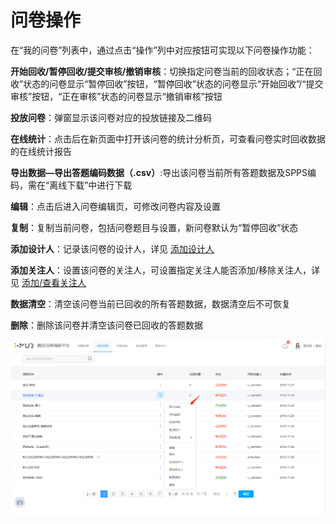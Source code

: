 # 问卷操作

在“我的问卷”列表中，通过点击“操作”列中对应按钮可实现以下问卷操作功能：

**开始回收/暂停回收/提交审核/撤销审核**：切换指定问卷当前的回收状态；“正在回收”状态的问卷显示“暂停回收”按钮，“暂停回收”状态的问卷显示“开始回收”/“提交审核”按钮，“正在审核”状态的问卷显示“撤销审核”按钮

**投放问卷**：弹窗显示该问卷对应的投放链接及二维码

**在线统计**：点击后在新页面中打开该问卷的统计分析页，可查看问卷实时回收数据的在线统计报告

**导出数据—导出答题编码数据（.csv）**:导出该问卷当前所有答题数据及SPPS编码，需在“离线下载”中进行下载

**编辑**：点击后进入问卷编辑页，可修改问卷内容及设置

**复制**：复制当前问卷，包括问卷题目与设置，新问卷默认为“暂停回收”状态

**添加设计人**：记录该问卷的设计人，详见 [添加设计人](she-zhi-she-ji-ren.md)

**添加关注人**：设置该问卷的关注人，可设置指定关注人能否添加/移除关注人，详见 [添加/查看关注人](she-zhi-guan-zhu-ren.md)

**数据清空**：清空该问卷当前已回收的所有答题数据，数据清空后不可恢复

**删除**：删除该问卷并清空该问卷已回收的答题数据

![&#x6211;&#x7684;&#x95EE;&#x5377;-&#x95EE;&#x5377;&#x64CD;&#x4F5C;](../../.gitbook/assets/image%20%2810%29.png)

